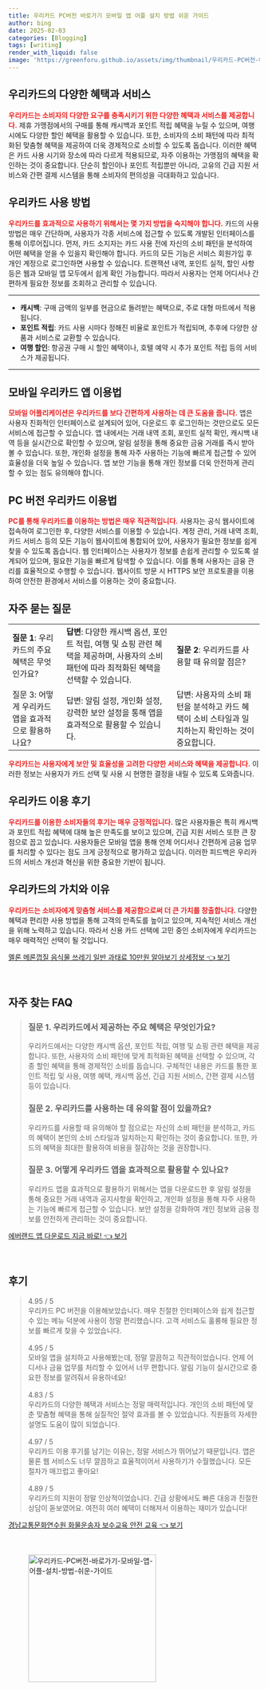```yaml
---
title: 우리카드 PC버전 바로가기 모바일 앱 어플 설치 방법 쉬운 가이드
author: bing
date: 2025-02-03
categories: [Blogging]
tags: [writing]
render_with_liquid: false
image: 'https://greenforu.github.io/assets/img/thumbnail/우리카드-PC버전-바로가기-모바일-앱-어플-설치-방법-쉬운-가이드.webp'
---
```



<h2 id='혜택과 서비스'>우리카드의 다양한 혜택과 서비스</h2>

<p><b><span style="color: #ee2323;">우리카드는 소비자의 다양한 요구를 충족시키기 위한 다양한 혜택과 서비스를 제공합니다.</span></b> 제휴 가맹점에서의 구매를 통해 캐시백과 포인트 적립 혜택을 누릴 수 있으며, 여행 시에도 다양한 할인 혜택을 활용할 수 있습니다. 또한, 소비자의 소비 패턴에 따라 최적화된 맞춤형 혜택을 제공하여 더욱 경제적으로 소비할 수 있도록 돕습니다. 이러한 혜택은 카드 사용 시기와 장소에 따라 다르게 적용되므로, 자주 이용하는 가맹점의 혜택을 확인하는 것이 중요합니다. 단순히 할인이나 포인트 적립뿐만 아니라, 고유의 긴급 지원 서비스와 간편 결제 시스템을 통해 소비자의 편의성을 극대화하고 있습니다.</p>

<h2 id='사용 방법'>우리카드 사용 방법</h2>

<p><b><span style="color: #ee2323;">우리카드를 효과적으로 사용하기 위해서는 몇 가지 방법을 숙지해야 합니다.</span></b> 카드의 사용 방법은 매우 간단하며, 사용자가 각종 서비스에 접근할 수 있도록 개발된 인터페이스를 통해 이루어집니다. 먼저, 카드 소지자는 카드 사용 전에 자신의 소비 패턴을 분석하여 어떤 혜택을 얻을 수 있을지 확인해야 합니다. 카드의 모든 기능은 서비스 회원가입 후 개인 계정으로 로그인하면 사용할 수 있습니다. 트랜잭션 내역, 포인트 실적, 할인 사항 등은 웹과 모바일 앱 모두에서 쉽게 확인 가능합니다. 따라서 사용자는 언제 어디서나 간편하게 필요한 정보를 조회하고 관리할 수 있습니다.</p>

<hr />

<ul>
    <li><b>캐시백</b>: 구매 금액의 일부를 현금으로 돌려받는 혜택으로, 주로 대형 마트에서 적용됩니다.</li>
    <li><b>포인트 적립</b>: 카드 사용 시마다 정해진 비율로 포인트가 적립되며, 추후에 다양한 상품과 서비스로 교환할 수 있습니다.</li>
    <li><b>여행 할인</b>: 항공권 구매 시 할인 혜택이나, 호텔 예약 시 추가 포인트 적립 등의 서비스가 제공됩니다.</li>
</ul>

<hr />

<h2 id='모바일 앱 이용법'>모바일 우리카드 앱 이용법</h2>

<p><b><span style="color: #ee2323;">모바일 어플리케이션은 우리카드를 보다 간편하게 사용하는 데 큰 도움을 줍니다.</span></b> 앱은 사용자 친화적인 인터페이스로 설계되어 있어, 다운로드 후 로그인하는 것만으로도 모든 서비스에 접근할 수 있습니다. 앱 내에서는 거래 내역 조회, 포인트 실적 확인, 캐시백 내역 등을 실시간으로 확인할 수 있으며, 알림 설정을 통해 중요한 금융 거래를 즉시 받아볼 수 있습니다. 또한, 개인화 설정을 통해 자주 사용하는 기능에 빠르게 접근할 수 있어 효율성을 더욱 높일 수 있습니다. 앱 보안 기능을 통해 개인 정보를 더욱 안전하게 관리할 수 있는 점도 유의해야 합니다.</p>

<h2 id='PC 이용법'>PC 버전 우리카드 이용법</h2>

<p><b><span style="color: #ee2323;">PC를 통해 우리카드를 이용하는 방법은 매우 직관적입니다.</span></b> 사용자는 공식 웹사이트에 접속하여 로그인한 후, 다양한 서비스를 이용할 수 있습니다. 계정 관리, 거래 내역 조회, 카드 서비스 등의 모든 기능이 웹사이트에 통합되어 있어, 사용자가 필요한 정보를 쉽게 찾을 수 있도록 돕습니다. 웹 인터페이스는 사용자가 정보를 손쉽게 관리할 수 있도록 설계되어 있으며, 필요한 기능을 빠르게 탐색할 수 있습니다. 이를 통해 사용자는 금융 관리를 효율적으로 수행할 수 있습니다. 웹사이트 방문 시 HTTPS 보안 프로토콜을 이용하여 안전한 환경에서 서비스를 이용하는 것이 중요합니다.</p>

<h2 id='자주 묻는 질문'>자주 묻는 질문</h2>

<table>
    <tr>
        <td><b>질문 1</b>: 우리카드의 주요 혜택은 무엇인가요?</td>
        <td><b>답변</b>: 다양한 캐시백 옵션, 포인트 적립, 여행 및 쇼핑 관련 혜택을 제공하며, 사용자의 소비 패턴에 따라 최적화된 혜택을 선택할 수 있습니다.</td>
        <td><b>질문 2</b>: 우리카드를 사용할 때 유의할 점은?</td>
    </tr>
    <tr>
        <td>질문 3: 어떻게 우리카드 앱을 효과적으로 활용하나요?</td>
        <td>답변: 알림 설정, 개인화 설정, 강력한 보안 설정을 통해 앱을 효과적으로 활용할 수 있습니다.</td>
        <td>답변: 사용자의 소비 패턴을 분석하고 카드 혜택이 소비 스타일과 일치하는지 확인하는 것이 중요합니다.</td>
    </tr>
</table>

<p><b><span style="color: #ee2323;">우리카드는 사용자에게 보안 및 효율성을 고려한 다양한 서비스와 혜택을 제공합니다.</span></b> 이러한 정보는 사용자가 카드 선택 및 사용 시 현명한 결정을 내릴 수 있도록 도와줍니다.</p>

<h2 id='이용 후기'>우리카드 이용 후기</h2>

<p><b><span style="color: #ee2323;">우리카드를 이용한 소비자들의 후기는 매우 긍정적입니다.</span></b> 많은 사용자들은 특히 캐시백과 포인트 적립 혜택에 대해 높은 만족도를 보이고 있으며, 긴급 지원 서비스 또한 큰 장점으로 꼽고 있습니다. 사용자들은 모바일 앱을 통해 언제 어디서나 간편하게 금융 업무를 처리할 수 있다는 점도 크게 긍정적으로 평가하고 있습니다. 이러한 피드백은 우리카드의 서비스 개선과 혁신을 위한 중요한 기반이 됩니다.</p>

<h2 id='결론'>우리카드의 가치와 이유</h2>

<p><b><span style="color: #ee2323;">우리카드는 소비자에게 맞춤형 서비스를 제공함으로써 더 큰 가치를 창출합니다.</span></b> 다양한 혜택과 편리한 사용 방법을 통해 고객의 만족도를 높이고 있으며, 지속적인 서비스 개선을 위해 노력하고 있습니다. 따라서 신용 카드 선택에 고민 중인 소비자에게 우리카드는 매우 매력적인 선택이 될 것입니다.</p>


<p><a class="click-button" title="멜론 메론껍질 음식물 쓰레기 일반 과태료 10만원 알아보기 상세정보" href="https://greenforu.github.io/posts/%EB%A9%9C%EB%A1%A0-%EB%A9%94%EB%A1%A0%EA%BB%8D%EC%A7%88-%EC%9D%8C%EC%8B%9D%EB%AC%BC-%EC%93%B0%EB%A0%88%EA%B8%B0-%EC%9D%BC%EB%B0%98-%EA%B3%BC%ED%83%9C%EB%A3%8C-10%EB%A7%8C%EC%9B%90-%EC%95%8C%EC%95%84%EB%B3%B4%EA%B8%B0-%EC%83%81%EC%84%B8%EC%A0%95%EB%B3%B4/" rel="dofollow">멜론 메론껍질 음식물 쓰레기 일반 과태료 10만원 알아보기 상세정보 👈 보기</a></p><br>
<h2 id='자주_찾는_FAQ'>자주 찾는 FAQ</h2>
<div itemscope="" itemtype="https://schema.org/FAQPage"> 
<blockquote> 
<div itemscope="" itemprop="mainEntity" itemtype="https://schema.org/Question"> 
<h3 itemprop="name">질문 1. 우리카드에서 제공하는 주요 혜택은 무엇인가요?</h3> 
<div itemscope="" itemprop="acceptedAnswer" itemtype="https://schema.org/Answer"> 
<span itemprop="text"> 
<p>우리카드에서는 다양한 캐시백 옵션, 포인트 적립, 여행 및 쇼핑 관련 혜택을 제공합니다. 또한, 사용자의 소비 패턴에 맞게 최적화된 혜택을 선택할 수 있으며, 각종 할인 혜택을 통해 경제적인 소비를 돕습니다. 구체적인 내용은 카드를 통한 포인트 적립 및 사용, 여행 혜택, 캐시백 옵션, 긴급 지원 서비스, 간편 결제 시스템 등이 있습니다.</p> 
</span> 
</div> 
</div> 

<div itemscope="" itemprop="mainEntity" itemtype="https://schema.org/Question"> 
<h3 itemprop="name">질문 2. 우리카드를 사용하는 데 유의할 점이 있을까요?</h3> 
<div itemscope="" itemprop="acceptedAnswer" itemtype="https://schema.org/Answer"> 
<span itemprop="text"> 
<p>우리카드를 사용할 때 유의해야 할 점으로는 자신의 소비 패턴을 분석하고, 카드의 혜택이 본인의 소비 스타일과 일치하는지 확인하는 것이 중요합니다. 또한, 카드의 혜택을 최대한 활용하여 비용을 절감하는 것을 권장합니다.</p> 
</span> 
</div> 
</div> 

<div itemscope="" itemprop="mainEntity" itemtype="https://schema.org/Question"> 
<h3 itemprop="name">질문 3. 어떻게 우리카드 앱을 효과적으로 활용할 수 있나요?</h3> 
<div itemscope="" itemprop="acceptedAnswer" itemtype="https://schema.org/Answer"> 
<span itemprop="text"> 
<p>우리카드 앱을 효과적으로 활용하기 위해서는 앱을 다운로드한 후 알림 설정을 통해 중요한 거래 내역과 공지사항을 확인하고, 개인화 설정을 통해 자주 사용하는 기능에 빠르게 접근할 수 있습니다. 보안 설정을 강화하여 개인 정보와 금융 정보를 안전하게 관리하는 것이 중요합니다.</p> 
</span> 
</div> 
</div> 

</blockquote> 
</div>
<p><a class="click-button" title="에버랜드 앱 다운로드 지금 바로!" href="https://greenforu.github.io/posts/%EC%97%90%EB%B2%84%EB%9E%9C%EB%93%9C-%EC%95%B1-%EB%8B%A4%EC%9A%B4%EB%A1%9C%EB%93%9C-%EC%A7%80%EA%B8%88-%EB%B0%94%EB%A1%9C!/" rel="dofollow">에버랜드 앱 다운로드 지금 바로! 👈 보기</a></p><br>
<h2 id='후기'>후기</h2>
<div itemscope itemtype="https://schema.org/Product">
  <blockquote>
  <div itemprop="review" itemscope itemtype="https://schema.org/Review">
      <div itemprop="reviewRating" itemscope itemtype="https://schema.org/Rating"> <span itemprop="ratingValue">4.95</span> / <span itemprop="bestRating">5</span> </div>
      <span itemprop="reviewBody">우리카드 PC 버전을 이용해보았습니다. 매우 친절한 인터페이스와 쉽게 접근할 수 있는 메뉴 덕분에 사용이 정말 편리했습니다. 고객 서비스도 훌륭해 필요한 정보를 빠르게 찾을 수 있었습니다.</span>
  </div>
  <br>
  <div itemprop="review" itemscope itemtype="https://schema.org/Review">
      <div itemprop="reviewRating" itemscope itemtype="https://schema.org/Rating"> <span itemprop="ratingValue">4.95</span> / <span itemprop="bestRating">5</span> </div>
      <span itemprop="reviewBody">모바일 앱을 설치하고 사용해봤는데, 정말 깔끔하고 직관적이었습니다. 언제 어디서나 금융 업무를 처리할 수 있어서 너무 편합니다. 알림 기능이 실시간으로 중요한 정보를 알려줘서 유용하네요!</span>
  </div>
  <br>
  <div itemprop="review" itemscope itemtype="https://schema.org/Review">
      <div itemprop="reviewRating" itemscope itemtype="https://schema.org/Rating"> <span itemprop="ratingValue">4.83</span> / <span itemprop="bestRating">5</span> </div>
      <span itemprop="reviewBody">우리카드의 다양한 혜택과 서비스는 정말 매력적입니다. 개인의 소비 패턴에 맞춘 맞춤형 혜택을 통해 실질적인 절약 효과를 볼 수 있었습니다. 직원들의 자세한 설명도 도움이 많이 되었습니다.</span>
  </div>
  <br>
  <div itemprop="review" itemscope itemtype="https://schema.org/Review">
      <div itemprop="reviewRating" itemscope itemtype="https://schema.org/Rating"> <span itemprop="ratingValue">4.97</span> / <span itemprop="bestRating">5</span> </div>
      <span itemprop="reviewBody">우리카드 이용 후기를 남기는 이유는, 정말 서비스가 뛰어났기 때문입니다. 앱은 물론 웹 서비스도 너무 깔끔하고 효율적이어서 사용하기가 수월했습니다. 모든 절차가 매끄럽고 좋아요!</span>
  </div>
  <br>
  <div itemprop="review" itemscope itemtype="https://schema.org/Review">
      <div itemprop="reviewRating" itemscope itemtype="https://schema.org/Rating"> <span itemprop="ratingValue">4.89</span> / <span itemprop="bestRating">5</span> </div>
      <span itemprop="reviewBody">우리카드의 지원이 정말 인상적이었습니다. 긴급 상황에서도 빠른 대응과 친절한 상담이 돋보였어요. 여전히 여러 혜택이 더해져서 이용하는 재미가 있습니다!</span>
  </div>
  </blockquote>
</div>
<p><a class="click-button" title="경남교통문화연수원 화물운송자 보수교육 안전 교육" href="https://greenforu.github.io/posts/%EA%B2%BD%EB%82%A8%EA%B5%90%ED%86%B5%EB%AC%B8%ED%99%94%EC%97%B0%EC%88%98%EC%9B%90-%ED%99%94%EB%AC%BC%EC%9A%B4%EC%86%A1%EC%9E%90-%EB%B3%B4%EC%88%98%EA%B5%90%EC%9C%A1-%EC%95%88%EC%A0%84-%EA%B5%90%EC%9C%A1/" rel="dofollow">경남교통문화연수원 화물운송자 보수교육 안전 교육 👈 보기</a></p><br>
<figure class="image"><img src="https://greenforu.github.io/assets/img/thumbnail/우리카드-PC버전-바로가기-모바일-앱-어플-설치-방법-쉬운-가이드.webp" alt="우리카드-PC버전-바로가기-모바일-앱-어플-설치-방법-쉬운-가이드" width="256" height="256"></figure>